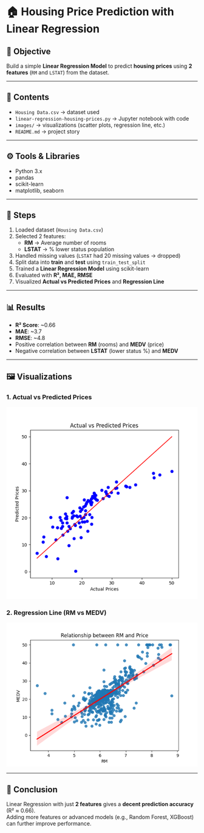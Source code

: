 # 🏠 Housing Price Prediction with Linear Regression  

## 📌 Objective  
Build a simple **Linear Regression Model** to predict **housing prices** using **2 features** (`RM` and `LSTAT`) from the dataset.  

---

## 📂 Contents  
- `Housing Data.csv` → dataset used  
- `linear-regression-housing-prices.py` → Jupyter notebook with code  
- `images/` → visualizations (scatter plots, regression line, etc.)  
- `README.md` → project story  

---

## ⚙️ Tools & Libraries  
- Python 3.x  
- pandas  
- scikit-learn  
- matplotlib, seaborn  

---

## 🚀 Steps  
1. Loaded dataset (`Housing Data.csv`)  
2. Selected 2 features:  
   - **RM** → Average number of rooms  
   - **LSTAT** → % lower status population  
3. Handled missing values (`LSTAT` had 20 missing values → dropped)  
4. Split data into **train** and **test** using `train_test_split`  
5. Trained a **Linear Regression Model** using scikit-learn  
6. Evaluated with **R², MAE, RMSE**  
7. Visualized **Actual vs Predicted Prices** and **Regression Line**  

---

## 📊 Results  
- **R² Score**: ~0.66  
- **MAE**: ~3.7  
- **RMSE**: ~4.8  
- Positive correlation between **RM** (rooms) and **MEDV** (price)  
- Negative correlation between **LSTAT** (lower status %) and **MEDV**  

---

## 🖼 Visualizations  
### 1. Actual vs Predicted Prices  
![Actual vs Predicted](actual_vs_predicted.png)  

### 2. Regression Line (RM vs MEDV)  
![Regression Line](regression_line.png)  

---

## 📝 Conclusion  
Linear Regression with just **2 features** gives a **decent prediction accuracy** (R² ≈ 0.66).  
Adding more features or advanced models (e.g., Random Forest, XGBoost) can further improve performance.  
